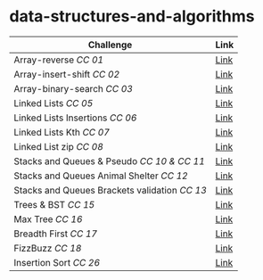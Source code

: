 ﻿# data-structures-and-algorithms

| Challenge      | Link |
| ----------- | ----------- |
| Array-reverse *CC 01*| [Link](/DataStructure/Challenges/AllChallenges/Arrays_Challenges/array-reverse/) |
| Array-insert-shift *CC 02*| [Link](/DataStructure/Challenges/AllChallenges/Arrays_Challenges/array-insert-shift/) |
| Array-binary-search *CC 03*| [Link](/DataStructure/Challenges/AllChallenges/Arrays_Challenges/array-binary-search/) |
| Linked Lists *CC 05*| [Link](/DataStructure/Challenges/AllChallenges/Linked_Lists_Challenges/linked-list/) |
| Linked Lists Insertions *CC 06*| [Link](/DataStructure/Challenges/AllChallenges/Linked_Lists_Challenges/linked-list-insertions/) |
| Linked Lists Kth *CC 07*| [Link](/DataStructure/Challenges/AllChallenges/Linked_Lists_Challenges/linked-list-kth/) |
| Linked List zip *CC 08*| [Link](/DataStructure/Challenges/AllChallenges/Linked_Lists_Challenges/linked-list-zip/)|
| Stacks and Queues & Pseudo *CC 10 & CC 11* | [Link](/DataStructure/Challenges/AllChallenges/Stack_and_Queses_Challenges/)|
| Stacks and Queues Animal Shelter *CC 12* | [Link](/DataStructure/Challenges/AllChallenges/Stack_and_Queses_Challenges/Animal_Shelter/)|
| Stacks and Queues Brackets validation *CC 13* | [Link](/DataStructure/Challenges/AllChallenges/Stack_and_Queses_Challenges/BracketsValidation/)|
| Trees & BST *CC 15* | [Link](/DataStructure/Challenges/AllChallenges/Trees_Challenges/Trees_and_BST/)|
| Max Tree *CC 16* | [Link](/DataStructure/Challenges/AllChallenges/Trees_Challenges/Max_Tree/)|
| Breadth First *CC 17* | [Link](/DataStructure/Challenges/AllChallenges/Trees_Challenges/Breadth_First/)|
| FizzBuzz *CC 18* | [Link](/DataStructure/Challenges/AllChallenges/Trees_Challenges/FizzBuzz/)|
| Insertion Sort *CC 26* | [Link](/DataStructure/Challenges/AllChallenges/Insertion-Sort-Revision/)|



